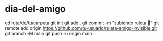 # dia-del-amigo
cd ruta/de/tu/carpeta
git init
git add .
git commit -m "subiendo ruleta 🎡"
git remote add origin https://github.com/tu-usuario/ruleta-amigo-invisible.git
git branch -M main
git push -u origin main

